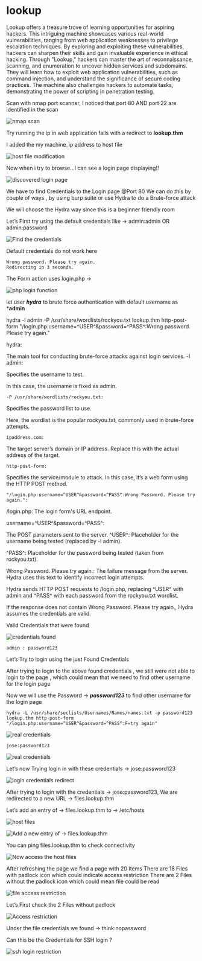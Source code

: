 # lookup

Lookup offers a treasure trove of learning opportunities for aspiring hackers. This intriguing machine showcases various real-world vulnerabilities, ranging from web application weaknesses to privilege escalation techniques. By exploring and exploiting these vulnerabilities, hackers can sharpen their skills and gain invaluable experience in ethical hacking. Through "Lookup," hackers can master the art of reconnaissance, scanning, and enumeration to uncover hidden services and subdomains. They will learn how to exploit web application vulnerabilities, such as command injection, and understand the significance of secure coding practices. The machine also challenges hackers to automate tasks, demonstrating the power of scripting in penetration testing.

Scan with nmap port scanner, I noticed that port 80 AND port 22 are identified in the scan

![nmap scan](/nmap_scan.png)

Try running the ip in web application fails with a redirect to **lookup.thm**

I added the my machine_ip address to host file

![host file modification](/host_scan.png)

Now when i try to browse...I can see a login page displaying!!

![discovered login page](/login.png)

We have to find Credentials to the Login page @Port 80
We can do this by couple of ways , by using burp suite or use Hydra to do a Brute-force attack

We will choose the Hydra way since this is a beginner friendly room

Let’s First try using the default credentials like →
    admin:admin OR admin:password

![Find the credentials](/passloginatt.gif)

Default credentials do not work here

    Wrong password. Please try again.
    Redirecting in 3 seconds.

The Form action uses login.php →

![php login function](/loginphp.png)

let user ***hydra*** to brute force authentication with default username as ***admin**

hydra -l admin -P /usr/share/wordlists/rockyou.txt lookup.thm http-post-form "/login.php:username=^USER^&password=^PASS^:Wrong password. Please try again."

hydra:

The main tool for conducting brute-force attacks against login services.
-l admin:

Specifies the username to test.

In this case, the username is fixed as admin.

    -P /usr/share/wordlists/rockyou.txt:

Specifies the password list to use.

Here, the wordlist is the popular rockyou.txt, commonly used in brute-force attempts.

    ipaddress.com:

The target server’s domain or IP address. Replace this with the actual address of the target.

    http-post-form:

Specifies the service/module to attack. In this case, it’s a web form using the HTTP POST method.

    "/login.php:username=^USER^&password=^PASS^:Wrong Password. Please try again.":

/login.php: The login form's URL endpoint.

username=^USER^&password=^PASS^:

The POST parameters sent to the server.
^USER^: Placeholder for the username being tested
(replaced by -l admin).

^PASS^: Placeholder for the password being tested
(taken from rockyou.txt).

Wrong Password. Please try again.: The failure message from the server. Hydra uses this text to identify incorrect login attempts.

Hydra sends HTTP POST requests to /login.php, replacing ^USER^ with admin and ^PASS^ with each password from the rockyou.txt wordlist.

If the response does not contain Wrong Password. Please try again., Hydra assumes the credentials are valid.

Valid Credentials that were found

![credentials found](/credentials.png)

    admin : password123

Let’s Try to login using the just Found Credentials

After trying to login to the above found credentials , we still were not able to login to the page , which could mean that we need to find other username for the login page

Now we will use the Password → ***password123*** to find other username for the login page

    hydra -L /usr/share/seclists/Usernames/Names/names.txt -p password123 lookup.thm http-post-form "/login.php:username=^USER^&password=^PASS^:F=try again"

![real credentials](/realcredentials.gif)

    jose:password123

![real credentials](/hydra.png)

Let’s now Trying login in with these credentials → jose:password123

![login credentials redirect](/loginredirect.gif)

After trying to login with the credentials → jose:password123, We are redirected to a new URL → files.lookup.thm

Let’s add an entry of → files.lookup.thm to → /etc/hosts

![host files](/hostfiles.png)

![Add a new entry of → files.lookup.thm](/hostfiles.gif)

You can ping files.lookup.thm to check connectivity

![Now access the host files](/accessscred.gif)

After refreshing the page we find a page with 20 Items
There are 18 Files with padlock icon which could indicate access restriction
There are 2 Files without the padlock icon which could mean file could be read

![file access restriction](/fileaccess.webp)

Let’s First check the 2 Files without padlock

![Access restriction](/file_accessibility.gif)

Under the file credentials we found → think:nopassword

Can this be the Credentials for SSH login ?

![ssh login restriction](/ssh.gif)
